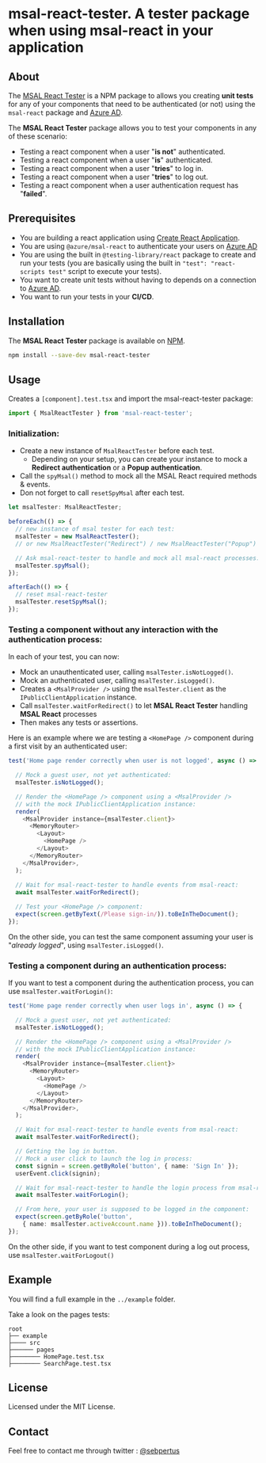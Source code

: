 # msal-react-tester. A tester package when using msal-react in your application

## About

The [MSAL React Tester](https://www.npmjs.com/package/msal-react-tester) is a NPM package to allows you creating **unit tests** for any of your components that need to be authenticated (or not) using the `msal-react` package and [Azure AD](https://docs.microsoft.com/en-us/azure/active-directory/develop/v2-overview).

The **MSAL React Tester** package allows you to test your components in any of these scenario:
- Testing a react component when a user "**is not**" authenticated.
- Testing a react component when a user "**is**" authenticated.
- Testing a react component when a user "**tries**" to log in.
- Testing a react component when a user "**tries**" to log out.
- Testing a react component when a user authentication request has "**failed**". 

## Prerequisites

* You are building a react application using [Create React Application](https://create-react-app.dev/).
* You are using `@azure/msal-react` to authenticate your users on [Azure AD](https://docs.microsoft.com/en-us/azure/active-directory/develop/v2-overview)
* You are using the built in `@testing-library/react` package to create and run your tests (you are basically using the built in `"test": "react-scripts test"` script to execute your tests).
* You want to create unit tests without having to depends on a connection to [Azure AD](https://docs.microsoft.com/en-us/azure/active-directory/develop/v2-overview).
* You want to run your tests in your **CI/CD**.

## Installation

The **MSAL React Tester** package is available on [NPM](https://www.npmjs.com/).

``` bash
npm install --save-dev msal-react-tester
```

## Usage

Creates a `[component].test.tsx` and import the msal-react-tester package:

``` ts
import { MsalReactTester } from 'msal-react-tester';
```

### Initialization:

- Create a new instance of `MsalReactTester` before each test.
  - Depending on your setup, you can create your instance to mock a **Redirect authentication** or a **Popup authentication**.
- Call the `spyMsal()` method to mock all the MSAL React required methods & events.
- Don not forget to call `resetSpyMsal` after each test.

``` ts
let msalTester: MsalReactTester;

beforeEach(() => {
  // new instance of msal tester for each test:
  msalTester = new MsalReactTester(); 
  // or new MsalReactTester("Redirect") / new MsalReactTester("Popup")

  // Ask msal-react-tester to handle and mock all msal-react processes:
  msalTester.spyMsal();
});

afterEach(() => {
  // reset msal-react-tester
  msalTester.resetSpyMsal();
});
```

### Testing a component without any interaction with the authentication process:

In each of your test, you can now:
- Mock an unauthenticated user, calling `msalTester.isNotLogged()`.
- Mock an authenticated user, calling `msalTester.isLogged()`.
- Creates a `<MsalProvider />` using the `msalTester.client` as the `IPublicClientApplication` instance.
- Call `msalTester.waitForRedirect()` to let **MSAL React Tester** handling **MSAL React** processes
- Then makes any tests or assertions.

Here is an example where we are testing a `<HomePage />` component during a first visit by an authenticated user:

``` ts
test('Home page render correctly when user is not logged', async () => {

  // Mock a guest user, not yet authenticated:
  msalTester.isNotLogged();

  // Render the <HomePage /> component using a <MsalProvider /> 
  // with the mock IPublicClientApplication instance:
  render(
    <MsalProvider instance={msalTester.client}>
      <MemoryRouter>
        <Layout>
          <HomePage />
        </Layout>
      </MemoryRouter>
    </MsalProvider>,
  );
  
  // Wait for msal-react-tester to handle events from msal-react:
  await msalTester.waitForRedirect();

  // Test your <HomePage /> component:
  expect(screen.getByText(/Please sign-in/)).toBeInTheDocument();
});

```

On the other side, you can test the same component assuming your user is "_already logged_", using `msalTester.isLogged()`.

### Testing a component during an authentication process:

If you want to test a component during the authentication process, you can use `msalTester.waitForLogin()`:

``` ts
test('Home page render correctly when user logs in', async () => {

  // Mock a guest user, not yet authenticated:
  msalTester.isNotLogged();

  // Render the <HomePage /> component using a <MsalProvider /> 
  // with the mock IPublicClientApplication instance:
  render(
    <MsalProvider instance={msalTester.client}>
      <MemoryRouter>
        <Layout>
          <HomePage />
        </Layout>
      </MemoryRouter>
    </MsalProvider>,
  );

  // Wait for msal-react-tester to handle events from msal-react:
  await msalTester.waitForRedirect();

  // Getting the log in button.
  // Mock a user click to launch the log in process:
  const signin = screen.getByRole('button', { name: 'Sign In' });
  userEvent.click(signin);

  // Wait for msal-react-tester to handle the login process from msal-react:
  await msalTester.waitForLogin();

  // From here, your user is supposed to be logged in the component:
  expect(screen.getByRole('button', 
    { name: msalTester.activeAccount.name })).toBeInTheDocument();
});
```

On the other side, if you want to test component during a log out process, use `msalTester.waitForLogout()`

## Example

You will find a full example in the `../example` folder.

Take a look on the pages tests:

```
root
├── example
├──── src
├────── pages
├──────── HomePage.test.tsx
├──────── SearchPage.test.tsx

```

## License

Licensed under the MIT License.

## Contact

Feel free to contact me through twitter : [@sebpertus](https://twitter.com/sebpertus)
